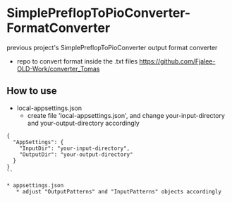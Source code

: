 # SimplePreflopToPioConverter-FormatConverter
previous project's SimplePreflopToPioConverter output format converter

* repo to convert format inside the .txt files https://github.com/Fjalee-OLD-Work/converter_Tomas

## How to use 
* local-appsettings.json
   * create file 'local-appsettings.json', and change your-input-directory and your-output-directory accordingly
```
{
  "AppSettings": {
    "InputDir": "your-input-directory",
    "OutputDir": "your-output-directory"
  }
}
``

* appsettings.json
   * adjust "OutputPatterns" and "InputPatterns" objects accordingly
